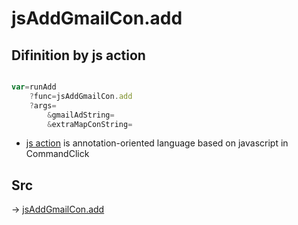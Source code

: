 # jsAddGmailCon.add

## Difinition by js action

```js.js

var=runAdd
	?func=jsAddGmailCon.add
	?args=
		&gmailAdString=
		&extraMapConString=
```

- [js action]() is annotation-oriented language based on javascript in CommandClick

## Src

-> [jsAddGmailCon.add](https://github.com/puutaro/CommandClick/blob/master/app/src/main/java/com/puutaro/commandclick/fragment_lib/terminal_fragment/js_interface/toolbar/JsAddGmailCon.kt#L15)


